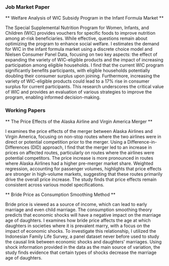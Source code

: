 ### Job Market Paper

** Welfare Analysis of WIC Subsidy Program in the Infant Formula Market **

The Special Supplemental Nutrition Program for Women, Infants, and Children (WIC) provides vouchers for specific foods to improve nutrition among at-risk beneficiaries. While effective, questions remain about optimizing the program to enhance social welfare. I estimates the demand for WIC in the infant formula market using a discrete choice model and Nielsen Consumer Panel Data, focusing on two key aspects: the effect of expanding the variety of WIC-eligible products and the impact of increasing participation among eligible households. I find that the current WIC program significantly benefits participants, with eligible households potentially doubling their consumer surplus upon joining. Furthermore, increasing the variety of WIC-eligible products could lead to a 17\% rise in consumer surplus for current participants. This research underscores the critical value of WIC and provides an evaluation of various strategies to improve the program, enabling informed decision-making.

### Working Papers

** The Price Effects of the Alaska Airline and Virgin America Merger **

I examines the price effects of the merger between Alaska Airlines and Virgin America, focusing on non-stop routes where the two airlines were in direct or potential competition prior to the merger. Using a Difference-in-Differences (DID) approach, I find that the merger led to an increase in prices on affected routes, particularly on routes where the airlines were potential competitors. The price increase is more pronounced in routes where Alaska Airlines had a higher pre-merger market share. Weighted regression, accounting for passenger volumes, highlights that price effects are stronger in high-volume markets, suggesting that these routes primarily drive the overall price increase. The study finds that price effects remain consistent across various model specifications.


** Bride Price as Consumption Smoothing Method **

Bride price is viewed as a source of income, which can lead to early marriage and even child marriage. The consumption smoothing theory predicts that economic shocks will have a negative impact on the marriage age of daughters. I examines how bride price affects the age at which daughters in societies where it is prevalent marry, with a focus on the impact of economic shocks. To investigate this relationship, I utilized the Indonesian Family Life Survey, a panel dataset never before used to study the causal link between economic shocks and daughters' marriages. Using shock information provided in the data as the main source of variation, the study finds evidence that certain types of shocks decrease the marriage age of daughters.

